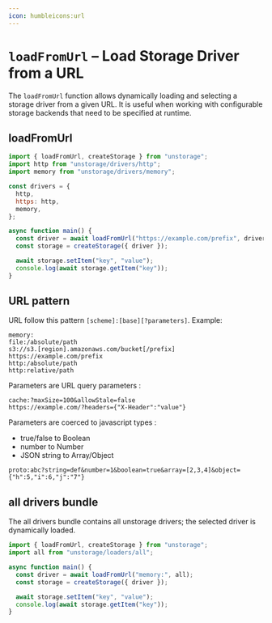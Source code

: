 ```yaml
---
icon: humbleicons:url
---
```


# `loadFromUrl` – Load Storage Driver from a URL

The `loadFromUrl` function allows dynamically loading and selecting a storage driver from a given URL. It is useful when working with configurable storage backends that need to be specified at runtime.

## loadFromUrl

```js
import { loadFromUrl, createStorage } from "unstorage";
import http from "unstorage/drivers/http";
import memory from "unstorage/drivers/memory";

const drivers = {
  http,
  https: http,
  memory,
};

async function main() {
  const driver = await loadFromUrl("https://example.com/prefix", drivers);
  const storage = createStorage({ driver });

  await storage.setItem("key", "value");
  console.log(await storage.getItem("key"));
}
```

## URL pattern

URL follow this pattern `[scheme]:[base][?parameters]`. Example:

```
memory:
file:/absolute/path
s3://s3.[region].amazonaws.com/bucket[/prefix]
https://example.com/prefix
http:/absolute/path
http:relative/path
```

Parameters are URL query parameters :

```
cache:?maxSize=100&allowStale=false
https://example.com/?headers={"X-Header":"value"}
```

Parameters are coerced to javascript types :

- true/false to Boolean
- number to Number
- JSON string to Array/Object

```
proto:abc?string=def&number=1&boolean=true&array=[2,3,4]&object={"h":5,"i":6,"j":"7"}
```

## all drivers bundle

The all drivers bundle contains all unstorage drivers; the selected driver is dynamically loaded.

```js
import { loadFromUrl, createStorage } from "unstorage";
import all from "unstorage/loaders/all";

async function main() {
  const driver = await loadFromUrl("memory:", all);
  const storage = createStorage({ driver });

  await storage.setItem("key", "value");
  console.log(await storage.getItem("key"));
}
```
